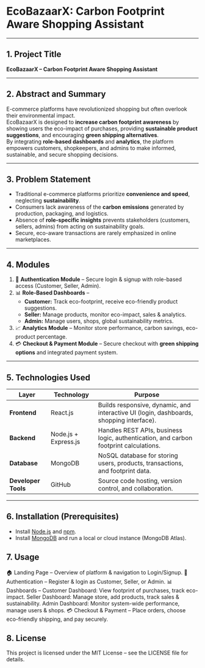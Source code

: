# EcoBazaarX: Carbon Footprint Aware Shopping Assistant

---

## 1. Project Title  
**EcoBazaarX – Carbon Footprint Aware Shopping Assistant**

---

## 2. Abstract and Summary  
E-commerce platforms have revolutionized shopping but often overlook their environmental impact.  
EcoBazaarX is designed to **increase carbon footprint awareness** by showing users the eco-impact of purchases, providing **sustainable product suggestions**, and encouraging **green shipping alternatives**.  
By integrating **role-based dashboards** and **analytics**, the platform empowers customers, shopkeepers, and admins to make informed, sustainable, and secure shopping decisions.  

---

## 3. Problem Statement  
- Traditional e-commerce platforms prioritize **convenience and speed**, neglecting **sustainability**.  
- Consumers lack awareness of the **carbon emissions** generated by production, packaging, and logistics.  
- Absence of **role-specific insights** prevents stakeholders (customers, sellers, admins) from acting on sustainability goals.  
- Secure, eco-aware transactions are rarely emphasized in online marketplaces.  

---

## 4. Modules  
1. 🔐 **Authentication Module** – Secure login & signup with role-based access (Customer, Seller, Admin).  
2. 📊 **Role-Based Dashboards** –  
   - **Customer:** Track eco-footprint, receive eco-friendly product suggestions.  
   - **Seller:** Manage products, monitor eco-impact, sales & analytics.  
   - **Admin:** Manage users, shops, global sustainability metrics.  
3. 📈 **Analytics Module** – Monitor store performance, carbon savings, eco-product percentage.  
4. 💳 **Checkout & Payment Module** – Secure checkout with **green shipping options** and integrated payment system.  

---

## 5. Technologies Used  

| Layer                | Technology              | Purpose |
|----------------------|-------------------------|---------|
| **Frontend**         | React.js                | Builds responsive, dynamic, and interactive UI (login, dashboards, shopping interface). |
| **Backend**          | Node.js + Express.js    | Handles REST APIs, business logic, authentication, and carbon footprint calculations. |
| **Database**         | MongoDB                 | NoSQL database for storing users, products, transactions, and footprint data. |
| **Developer Tools**  | GitHub                  | Source code hosting, version control, and collaboration. |

---

## 6. Installation (Prerequisites)  
- Install [Node.js](https://nodejs.org/) and [npm](https://www.npmjs.com/).  
- Install [MongoDB](https://www.mongodb.com/try/download/community) and run a local or cloud instance (MongoDB Atlas).  
## 7. Usage
🏠 Landing Page – Overview of platform & navigation to Login/Signup.
🔐 Authentication – Register & login as Customer, Seller, or Admin.
📊 Dashboards –
   Customer Dashboard: View footprint of purchases, track eco-impact.
   Seller Dashboard: Manage store, add products, track sales & sustainability.
   Admin Dashboard: Monitor system-wide performance, manage users & shops.
💳 Checkout & Payment – Place orders, choose eco-friendly shipping, and pay securely.
## 8. License
   This project is licensed under the MIT License – see the LICENSE file for details.
